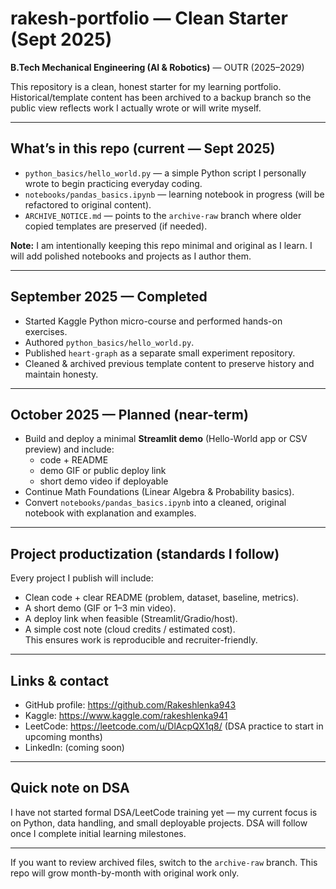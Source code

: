 # rakesh-portfolio — Clean Starter (Sept 2025)
**B.Tech Mechanical Engineering (AI & Robotics)** — OUTR (2025–2029)

This repository is a clean, honest starter for my learning portfolio. Historical/template content has been archived to a backup branch so the public view reflects work I actually wrote or will write myself.

---

## What’s in this repo (current — Sept 2025)
- `python_basics/hello_world.py` — a simple Python script I personally wrote to begin practicing everyday coding.  
- `notebooks/pandas_basics.ipynb` — learning notebook in progress (will be refactored to original content).  
- `ARCHIVE_NOTICE.md` — points to the `archive-raw` branch where older copied templates are preserved (if needed).

**Note:** I am intentionally keeping this repo minimal and original as I learn. I will add polished notebooks and projects as I author them.

---

## September 2025 — Completed
- Started Kaggle Python micro-course and performed hands-on exercises.  
- Authored `python_basics/hello_world.py`.  
- Published `heart-graph` as a separate small experiment repository.  
- Cleaned & archived previous template content to preserve history and maintain honesty.

---

## October 2025 — Planned (near-term)
- Build and deploy a minimal **Streamlit demo** (Hello-World app or CSV preview) and include:
  - code + README  
  - demo GIF or public deploy link  
  - short demo video if deployable  
- Continue Math Foundations (Linear Algebra & Probability basics).  
- Convert `notebooks/pandas_basics.ipynb` into a cleaned, original notebook with explanation and examples.

---

## Project productization (standards I follow)
Every project I publish will include:
- Clean code + clear README (problem, dataset, baseline, metrics).  
- A short demo (GIF or 1–3 min video).  
- A deploy link when feasible (Streamlit/Gradio/host).  
- A simple cost note (cloud credits / estimated cost).  
This ensures work is reproducible and recruiter-friendly.

---

## Links & contact
- GitHub profile: https://github.com/Rakeshlenka943  
- Kaggle: https://www.kaggle.com/rakeshlenka941  
- LeetCode: https://leetcode.com/u/DlAcpQX1q8/  (DSA practice to start in upcoming months)  
- LinkedIn: (coming soon)

---

## Quick note on DSA
I have not started formal DSA/LeetCode training yet — my current focus is on Python, data handling, and small deployable projects. DSA will follow once I complete initial learning milestones.

---

If you want to review archived files, switch to the `archive-raw` branch. This repo will grow month-by-month with original work only.
